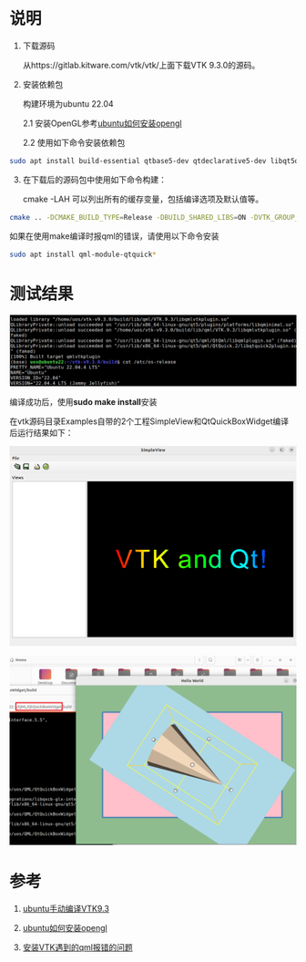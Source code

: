 # 说明

1. 下载源码

   从https://gitlab.kitware.com/vtk/vtk/上面下载VTK 9.3.0的源码。

2. 安装依赖包

   构建环境为ubuntu 22.04

   2.1 安装OpenGL参考[ubuntu如何安装opengl](https://blog.csdn.net/slty_123/article/details/136032771)

   2.2 使用如下命令安装依赖包

```bash
sudo apt install build-essential qtbase5-dev qtdeclarative5-dev libqt5quick5 libqt5quickcontrols2-5 cmake libxcursor-dev

```

3. 在下载后的源码包中使用如下命令构建：

   cmake -LAH  可以列出所有的缓存变量，包括编译选项及默认值等。

```bash
cmake .. -DCMAKE_BUILD_TYPE=Release -DBUILD_SHARED_LIBS=ON -DVTK_GROUP_ENABLE_Qt=YES -DCMAKE_PREFIX_PATH=/usr/lib/qt5
```

如果在使用make编译时报qml的错误，请使用以下命令安装

```bash
sudo apt install qml-module-qtquick*
```

# 测试结果

![image-20241022101046517](./vtk_result.png)

编译成功后，使用**sudo make install**安装

在vtk源码目录Examples自带的2个工程SimpleView和QtQuickBoxWidget编译后运行结果如下：

![](./SimpleView_result.png)

![](./QtQuickBoxWidget.png)



# 参考

1. [ubuntu手动编译VTK9.3](https://www.8kiz.cn/archives/22084.html)
2. [ubuntu如何安装opengl](https://www.8kiz.cn/archives/22084.html)

3. [安装VTK遇到的qml报错的问题](https://blog.csdn.net/qq_39174336/article/details/135490742)
